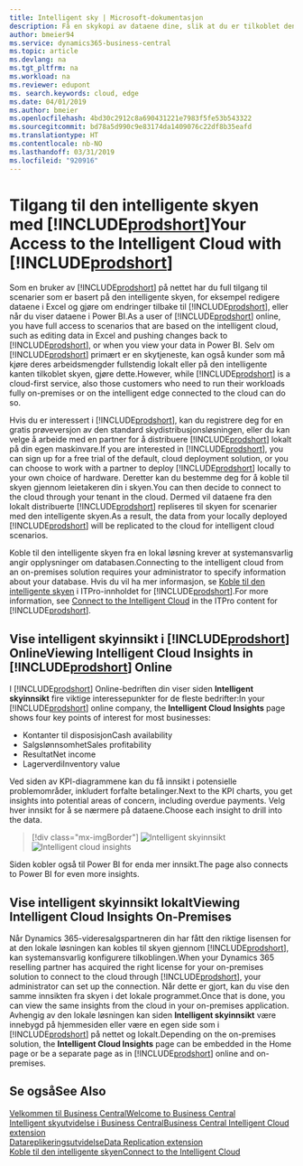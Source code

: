```yaml
---
title: Intelligent sky | Microsoft-dokumentasjon
description: Få en skykopi av dataene dine, slik at du er tilkoblet den intelligente skyen.
author: bmeier94
ms.service: dynamics365-business-central
ms.topic: article
ms.devlang: na
ms.tgt_pltfrm: na
ms.workload: na
ms.reviewer: edupont
ms. search.keywords: cloud, edge
ms.date: 04/01/2019
ms.author: bmeier
ms.openlocfilehash: 4bd30c2912c8a690431221e7983f5fe53b543322
ms.sourcegitcommit: bd78a5d990c9e83174da1409076c22df8b35eafd
ms.translationtype: HT
ms.contentlocale: nb-NO
ms.lasthandoff: 03/31/2019
ms.locfileid: "920916"
---
```

# <a name="your-access-to-the-intelligent-cloud-with-includeprodshortincludesprodshortmd"></a><span data-ttu-id="624e2-103">Tilgang til den intelligente skyen med [!INCLUDE[prodshort](includes/prodshort.md)]</span><span class="sxs-lookup"><span data-stu-id="624e2-103">Your Access to the Intelligent Cloud with [!INCLUDE[prodshort](includes/prodshort.md)]</span></span>

<span data-ttu-id="624e2-104">Som en bruker av [!INCLUDE[prodshort](includes/prodshort.md)] på nettet har du full tilgang til scenarier som er basert på den intelligente skyen, for eksempel redigere dataene i Excel og gjøre om endringer tilbake til [!INCLUDE[prodshort](includes/prodshort.md)], eller når du viser dataene i Power BI.</span><span class="sxs-lookup"><span data-stu-id="624e2-104">As a user of [!INCLUDE[prodshort](includes/prodshort.md)] online, you have full access to scenarios that are based on the intelligent cloud, such as editing data in Excel and pushing changes back to [!INCLUDE[prodshort](includes/prodshort.md)], or when you view your data in Power BI.</span></span> <span data-ttu-id="624e2-105">Selv om [!INCLUDE[prodshort](includes/prodshort.md)] primært er en skytjeneste, kan også kunder som må kjøre deres arbeidsmengder fullstendig lokalt eller på den intelligente kanten tilkoblet skyen, gjøre dette.</span><span class="sxs-lookup"><span data-stu-id="624e2-105">However, while [!INCLUDE[prodshort](includes/prodshort.md)] is a cloud-first service, also those customers who need to run their workloads fully on-premises or on the intelligent edge connected to the cloud can do so.</span></span>  

<span data-ttu-id="624e2-106">Hvis du er interessert i [!INCLUDE[prodshort](includes/prodshort.md)], kan du registrere deg for en gratis prøveversjon av den standard skydistribusjonsløsningen, eller du kan velge å arbeide med en partner for å distribuere [!INCLUDE[prodshort](includes/prodshort.md)] lokalt på din egen maskinvare.</span><span class="sxs-lookup"><span data-stu-id="624e2-106">If you are interested in [!INCLUDE[prodshort](includes/prodshort.md)], you can sign up for a free trial of the default, cloud deployment solution, or you can choose to work with a partner to deploy [!INCLUDE[prodshort](includes/prodshort.md)] locally to your own choice of hardware.</span></span> <span data-ttu-id="624e2-107">Deretter kan du bestemme deg for å koble til skyen gjennom leietakeren din i skyen.</span><span class="sxs-lookup"><span data-stu-id="624e2-107">You can then decide to connect to the cloud through your tenant in the cloud.</span></span> <span data-ttu-id="624e2-108">Dermed vil dataene fra den lokalt distribuerte [!INCLUDE[prodshort](includes/prodshort.md)] repliseres til skyen for scenarier med den intelligente skyen.</span><span class="sxs-lookup"><span data-stu-id="624e2-108">As a result, the data from your locally deployed [!INCLUDE[prodshort](includes/prodshort.md)] will be replicated to the cloud for intelligent cloud scenarios.</span></span>  

<span data-ttu-id="624e2-109">Koble til den intelligente skyen fra en lokal løsning krever at systemansvarlig angir opplysninger om databasen.</span><span class="sxs-lookup"><span data-stu-id="624e2-109">Connecting to the intelligent cloud from an on-premises solution requires your administrator to specify information about your database.</span></span> <span data-ttu-id="624e2-110">Hvis du vil ha mer informasjon, se [Koble til den intelligente skyen](/dynamics365/business-central/dev-itpro/administration/about-intelligent-edge) i ITPro-innholdet for [!INCLUDE[prodshort](includes/prodshort.md)].</span><span class="sxs-lookup"><span data-stu-id="624e2-110">For more information, see [Connect to the Intelligent Cloud](/dynamics365/business-central/dev-itpro/administration/about-intelligent-edge) in the ITPro content for [!INCLUDE[prodshort](includes/prodshort.md)].</span></span>  

## <a name="viewing-intelligent-cloud-insights-in-includeprodshortincludesprodshortmd-online"></a><span data-ttu-id="624e2-111">Vise intelligent skyinnsikt i [!INCLUDE[prodshort](includes/prodshort.md)] Online</span><span class="sxs-lookup"><span data-stu-id="624e2-111">Viewing Intelligent Cloud Insights in [!INCLUDE[prodshort](includes/prodshort.md)] Online</span></span>

<span data-ttu-id="624e2-112">I [!INCLUDE[prodshort](includes/prodshort.md)] Online-bedriften din viser siden **Intelligent skyinnsikt** fire viktige interessepunkter for de fleste bedrifter:</span><span class="sxs-lookup"><span data-stu-id="624e2-112">In your [!INCLUDE[prodshort](includes/prodshort.md)] online company, the **Intelligent Cloud Insights** page shows four key points of interest for most businesses:</span></span>

- <span data-ttu-id="624e2-113">Kontanter til disposisjon</span><span class="sxs-lookup"><span data-stu-id="624e2-113">Cash availability</span></span>
- <span data-ttu-id="624e2-114">Salgslønnsomhet</span><span class="sxs-lookup"><span data-stu-id="624e2-114">Sales profitability</span></span>
- <span data-ttu-id="624e2-115">Resultat</span><span class="sxs-lookup"><span data-stu-id="624e2-115">Net income</span></span>
- <span data-ttu-id="624e2-116">Lagerverdi</span><span class="sxs-lookup"><span data-stu-id="624e2-116">Inventory value</span></span>

<span data-ttu-id="624e2-117">Ved siden av KPI-diagrammene kan du få innsikt i potensielle problemområder, inkludert forfalte betalinger.</span><span class="sxs-lookup"><span data-stu-id="624e2-117">Next to the KPI charts, you get insights into potential areas of concern, including overdue payments.</span></span> <span data-ttu-id="624e2-118">Velg hver innsikt for å se nærmere på dataene.</span><span class="sxs-lookup"><span data-stu-id="624e2-118">Choose each insight to drill into the data.</span></span>  

> [!div class="mx-imgBorder"]
> <span data-ttu-id="624e2-119">![Intelligent skyinnsikt](media/across-intelligent-cloud/intelligentcloudApril19.png "Viser siden Intelligent skyinnsikt i Business Central")</span><span class="sxs-lookup"><span data-stu-id="624e2-119">![Intelligent cloud insights](media/across-intelligent-cloud/intelligentcloudApril19.png "Shows the intelligent Cloud Insights page in Business Central")</span></span>

<span data-ttu-id="624e2-120">Siden kobler også til Power BI for enda mer innsikt.</span><span class="sxs-lookup"><span data-stu-id="624e2-120">The page also connects to Power BI for even more insights.</span></span>

## <a name="viewing-intelligent-cloud-insights-on-premises"></a><span data-ttu-id="624e2-121">Vise intelligent skyinnsikt lokalt</span><span class="sxs-lookup"><span data-stu-id="624e2-121">Viewing Intelligent Cloud Insights On-Premises</span></span>

<span data-ttu-id="624e2-122">Når Dynamics 365-videresalgspartneren din har fått den riktige lisensen for at den lokale løsningen kan kobles til skyen gjennom [!INCLUDE[prodshort](includes/prodshort.md)], kan systemansvarlig konfigurere tilkoblingen.</span><span class="sxs-lookup"><span data-stu-id="624e2-122">When your Dynamics 365 reselling partner has acquired the right license for your on-premises solution to connect to the cloud through [!INCLUDE[prodshort](includes/prodshort.md)], your administrator can set up the connection.</span></span> <span data-ttu-id="624e2-123">Når dette er gjort, kan du vise den samme innsikten fra skyen i det lokale programmet.</span><span class="sxs-lookup"><span data-stu-id="624e2-123">Once that is done, you can view the same insights from the cloud in your on-premises application.</span></span> <span data-ttu-id="624e2-124">Avhengig av den lokale løsningen kan siden **Intelligent skyinnsikt** være innebygd på hjemmesiden eller være en egen side som i [!INCLUDE[prodshort](includes/prodshort.md)] på nettet og lokalt.</span><span class="sxs-lookup"><span data-stu-id="624e2-124">Depending on the on-premises solution, the **Intelligent Cloud Insights** page can be embedded in the Home page or be a separate page as in [!INCLUDE[prodshort](includes/prodshort.md)] online and on-premises.</span></span>  

## <a name="see-also"></a><span data-ttu-id="624e2-125">Se også</span><span class="sxs-lookup"><span data-stu-id="624e2-125">See Also</span></span>

[<span data-ttu-id="624e2-126">Velkommen til Business Central</span><span class="sxs-lookup"><span data-stu-id="624e2-126">Welcome to Business Central</span></span>](index.md)  
[<span data-ttu-id="624e2-127">Intelligent skyutvidelse i Business Central</span><span class="sxs-lookup"><span data-stu-id="624e2-127">Business Central Intelligent Cloud extension</span></span>](ui-extensions-intelligent-cloud.md)  
[<span data-ttu-id="624e2-128">Datareplikeringsutvidelse</span><span class="sxs-lookup"><span data-stu-id="624e2-128">Data Replication extension</span></span>](ui-extensions-data-replication.md)  
[<span data-ttu-id="624e2-129">Koble til den intelligente skyen</span><span class="sxs-lookup"><span data-stu-id="624e2-129">Connect to the Intelligent Cloud</span></span>](/dynamics365/business-central/dev-itpro/administration/about-intelligent-edge)  
